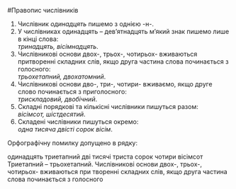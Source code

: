 #Правопис числiвникiв


1. Числiвник <i>одинадцять</i> пишемо з однiєю <span class="p1">-н-</span>.
2. У числiвниках <span class="p1">одинадцять</span> – <span class="p1">дев’ятнадцять</span> м’який знак пишемо лише в кiнцi слова:<br><i>тринадцять, вiсiмнадцять</i>.
3. Числiвниковi основи <span class="p1">двох-</span>, <span class="p1">трьох-</span>, <span class="p1">чотирьох-</span> вживаються притвореннi складних слiв, якщо друга частина слова починається з голосного:<br><i>трьохетапний, двохатомний</i>.
4. Числiвниковi основи <span class="p1">дво-</span>, <span class="p1">три-</span>, <span class="p1">чотири-</span> вживаємо, якщо друге слово починається з приголосного:<br><i>трискладовий, двобiчний</i>.
5. Складнi порядковi та кiлькiснi числiвники пишуться разом:<br><i>вiсiмсот, шiстдесятий</i>.
6. Складенi числiвники пишуться окремо:<br><i>одна тисяча двiстi сорок вiсiм</i>.



<quiz> 
    <question>
       <p> Орфографічну помилку допущено в рядку:</p>
           <answer> одинадцять </answer>
           <answer correct> триетапний </answer>
           <answer correct> дві тисячі триста сорок чотири </answer>
           <answer> вісімсот </answer>
      <explanation>
Триетапний – трьохетапний. Числівникові основи <span class="p1">двох-</span>, <span class="p1">трьох-</span>, <span class="p1">чотирьох-</span> вживаються при творенні складних слів, якщо друга частина слова починається з голосного
</explanation>
    </question>
</quiz> 
